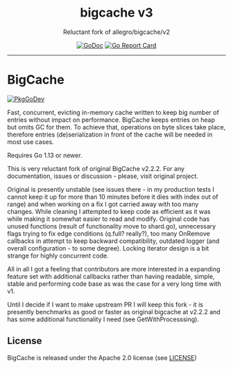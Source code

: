 <p align="center">
    <h1 align="center">bigcache v3</h1>
    <p align="center">
        Reluctant fork of allegro/bigcache/v2
    </p>
    <p align="center">
        <a href="https://pkg.go.dev/mod/github.com/rupor-github/bigcache/v3/?tab=packages"><img alt="GoDoc" src="https://img.shields.io/badge/godoc-reference-blue.svg" /></a>
        <a href="https://goreportcard.com/report/github.com/rupor-github/bigcache"><img alt="Go Report Card" src="https://goreportcard.com/badge/github.com/rupor-github/bigcache" /></a>
    </p>
    <hr>
</p>

# BigCache

[![PkgGoDev](https://pkg.go.dev/badge/rupor-github/bigcache/v3%20)](https://pkg.go.dev/rupor-github/bigcache/v3%20)

Fast, concurrent, evicting in-memory cache written to keep big number of entries without impact on performance.
BigCache keeps entries on heap but omits GC for them. To achieve that, operations on byte slices take place,
therefore entries (de)serialization in front of the cache will be needed in most use cases.

Requires Go 1.13 or newer.

This is very reluctant fork of original BigCache v2.2.2. For any documentation, issues or discussion - please, visit original project.

Original is presently unstable (see issues there - in my production tests I cannot keep it up for more than 10 minutes before it dies with index out of range) and when working on a fix I got carried away with too many changes.
While cleaning I attempted to keep code as efficient as it was while making it somewhat easier to read and modify. 
Original code has unused functions (result of functionality move to shard.go), unnecessary flags trying to fix edge conditions (q.full? really?), too many OnRemove callbacks in attempt to keep backward compatibility, outdated logger (and overall configuration - to some degree).
Locking iterator design is a bit strange for highly concurrent code. 

All in all I got a feeling that contributors are more interested in a expanding feature set with additional callbacks rather than having readable, simple, stable and performing code base as was the case for a very long time with v1.

Until I decide if I want to make upstream PR I will keep this fork - it is presently benchmarks as good or faster as original bigcache at v2.2.2 and has some additional functionality I need (see GetWithProcesssing).

## License

BigCache is released under the Apache 2.0 license (see [LICENSE](LICENSE))
